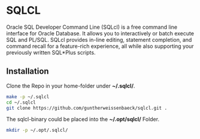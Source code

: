 # SQLCL

Oracle SQL Developer Command Line (SQLcl) is a free command line interface for
Oracle Database. It allows you to interactively or batch execute SQL and
PL/SQL. SQLcl provides in-line editing, statement completion, and command
recall for a feature-rich experience, all while also supporting your previously
written SQL\*Plus scripts.

## Installation

Clone the Repo in your home-folder under **~/.sqlcl/**.

```bash
make -p ~/.sqlcl
cd ~/.sqlcl
git clone https://github.com/guntherweissenbaeck/sqlcl.git .
```

The sqlcl-binary could be placed into the **~/.opt/sqlcl/** Folder.

```bash
mkdir -p ~/.opt/.sqlcl/
```
